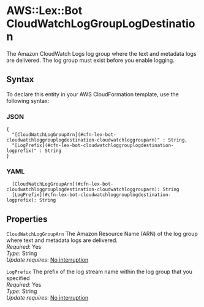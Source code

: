 # AWS::Lex::Bot CloudWatchLogGroupLogDestination<a name="aws-properties-lex-bot-cloudwatchloggrouplogdestination"></a>

The Amazon CloudWatch Logs log group where the text and metadata logs are delivered\. The log group must exist before you enable logging\.

## Syntax<a name="aws-properties-lex-bot-cloudwatchloggrouplogdestination-syntax"></a>

To declare this entity in your AWS CloudFormation template, use the following syntax:

### JSON<a name="aws-properties-lex-bot-cloudwatchloggrouplogdestination-syntax.json"></a>

```
{
  "[CloudWatchLogGroupArn](#cfn-lex-bot-cloudwatchloggrouplogdestination-cloudwatchloggrouparn)" : String,
  "[LogPrefix](#cfn-lex-bot-cloudwatchloggrouplogdestination-logprefix)" : String
}
```

### YAML<a name="aws-properties-lex-bot-cloudwatchloggrouplogdestination-syntax.yaml"></a>

```
  [CloudWatchLogGroupArn](#cfn-lex-bot-cloudwatchloggrouplogdestination-cloudwatchloggrouparn): String
  [LogPrefix](#cfn-lex-bot-cloudwatchloggrouplogdestination-logprefix): String
```

## Properties<a name="aws-properties-lex-bot-cloudwatchloggrouplogdestination-properties"></a>

`CloudWatchLogGroupArn`  <a name="cfn-lex-bot-cloudwatchloggrouplogdestination-cloudwatchloggrouparn"></a>
The Amazon Resource Name \(ARN\) of the log group where text and metadata logs are delivered\.  
*Required*: Yes  
*Type*: String  
*Update requires*: [No interruption](https://docs.aws.amazon.com/AWSCloudFormation/latest/UserGuide/using-cfn-updating-stacks-update-behaviors.html#update-no-interrupt)

`LogPrefix`  <a name="cfn-lex-bot-cloudwatchloggrouplogdestination-logprefix"></a>
The prefix of the log stream name within the log group that you specified   
*Required*: Yes  
*Type*: String  
*Update requires*: [No interruption](https://docs.aws.amazon.com/AWSCloudFormation/latest/UserGuide/using-cfn-updating-stacks-update-behaviors.html#update-no-interrupt)